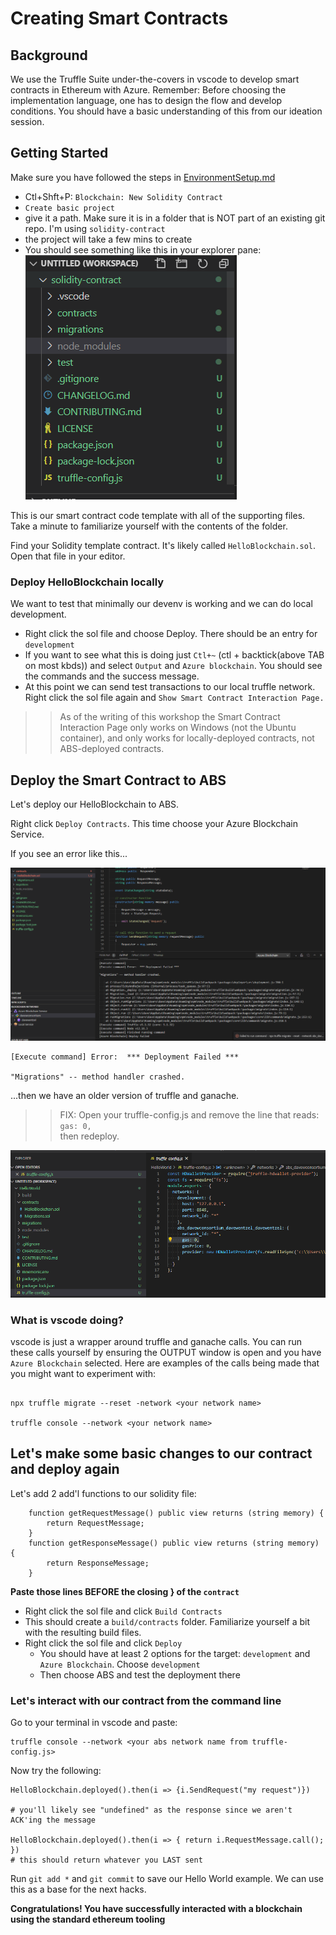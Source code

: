# Creating Smart Contracts

## Background

We use the Truffle Suite under-the-covers in vscode to develop smart contracts in Ethereum with Azure. Remember: Before choosing the implementation language, one has to design the flow and develop conditions. You should have a basic understanding of this from our ideation session.  

## Getting Started

Make sure you have followed the steps in [EnvironmentSetup.md](EnvironmentSetup.md)

* Ctl+Shft+P:  `Blockchain: New Solidity Contract`
* `Create basic project`
* give it a path.  Make sure it is in a folder that is NOT part of an existing git repo.  I'm using `solidity-contract`
* the project will take a few mins to create
* You should see something like this in your explorer pane:
![](../../img/sc.png)

This is our smart contract code template with all of the supporting files.  Take a minute to familiarize yourself with the contents of the folder.  

Find your Solidity template contract.  It's likely called `HelloBlockchain.sol`.  Open that file in your editor. 

### Deploy HelloBlockchain locally

We want to test that minimally our devenv is working and we can do local development.  

* Right click the sol file and choose Deploy.  There should be an entry for `development`
* If you want to see what this is doing just `Ctl+~` (ctl + backtick(above TAB on most kbds)) and select `Output` and `Azure blockchain`.  You should see the commands and the success message.  
* At this point we can send test transactions to our local truffle network.  Right click the sol file again and `Show Smart Contract Interaction Page.`

>> As of the writing of this workshop the Smart Contract Interaction Page only works on Windows (not the Ubuntu container), and only works for locally-deployed contracts, not ABS-deployed contracts.  

## Deploy the Smart Contract to ABS

Let's deploy our HelloBlockchain to ABS.  

Right click `Deploy Contracts`.  This time choose your Azure Blockchain Service.  

If you see an error like this...

![](../../img/err1.png)


```
[Execute command] Error:  *** Deployment Failed ***

"Migrations" -- method handler crashed.
```

...then we have an older version of truffle and ganache.  

>>FIX:  Open your truffle-config.js and remove the line that reads:
>>```gas: 0,```   
>> then redeploy.  

![](../../img/err2.png)



### What is vscode doing?

vscode is just a wrapper around truffle and ganache calls.  You can run these calls yourself by ensuring the OUTPUT window is open and you have `Azure Blockchain` selected.  Here are examples of the calls being made that you might want to experiment with:

```

npx truffle migrate --reset -network <your network name>

truffle console --network <your network name>

```

## Let's make some basic changes to our contract and deploy again

Let's add 2 add'l functions to our solidity file:

```
    function getRequestMessage() public view returns (string memory) {
        return RequestMessage;
    }
    function getResponseMessage() public view returns (string memory) {
        return ResponseMessage;
    }
```

**Paste those lines BEFORE the closing } of the `contract`**

* Right click the sol file and click `Build Contracts`
* This should create a `build/contracts` folder.  Familiarize yourself a bit with the resulting build files.  
* Right click the sol file and click `Deploy`
  * You should have at least 2 options for the target:  `development` and `Azure Blockchain`.  Choose `development`
  * Then choose ABS and test the deployment there

### Let's interact with our contract from the command line

Go to your terminal in vscode and paste:

```
truffle console --network <your abs network name from truffle-config.js>
```

Now try the following:

```
HelloBlockchain.deployed().then(i => {i.SendRequest("my request")})

# you'll likely see "undefined" as the response since we aren't ACK'ing the message

HelloBlockchain.deployed().then(i => { return i.RequestMessage.call(); })
# this should return whatever you LAST sent

```

Run `git add *` and `git commit` to save our Hello World example.  We can use this as a base for the next hacks.  

**Congratulations! You have successfully interacted with a blockchain using the standard ethereum tooling**

